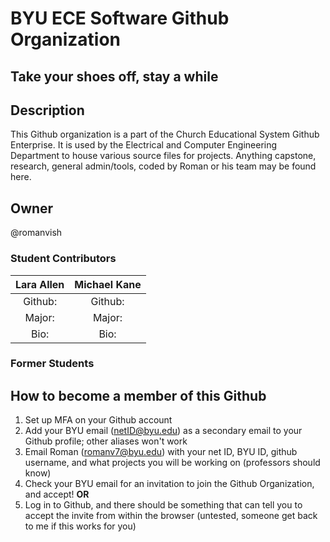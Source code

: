 # BYU ECE Software Github Organization

## Take your shoes off, stay a while

## Description

This Github organization is a part of the Church Educational System Github Enterprise. It is used by the Electrical and Computer Engineering Department to house various source files for projects. Anything capstone, research, general admin/tools, coded by Roman or his team may be found here.

## Owner

@romanvish

### Student Contributors
Lara Allen  | Michael Kane
:------------:|:------------:
Github: | Github:
Major: | Major:
Bio: | Bio:

### Former Students


## How to become a member of this Github

1. Set up MFA on your Github account
2. Add your BYU email (netID@byu.edu) as a secondary email to your Github profile; other aliases won't work
3. Email Roman (romanv7@byu.edu) with your net ID, BYU ID, github username, and what projects you will be working on (professors should know)
4. Check your BYU email for an invitation to join the Github Organization, and accept!
**OR**
5. Log in to Github, and there should be something that can tell you to accept the invite from within the browser (untested, someone get back to me if this works for you)
